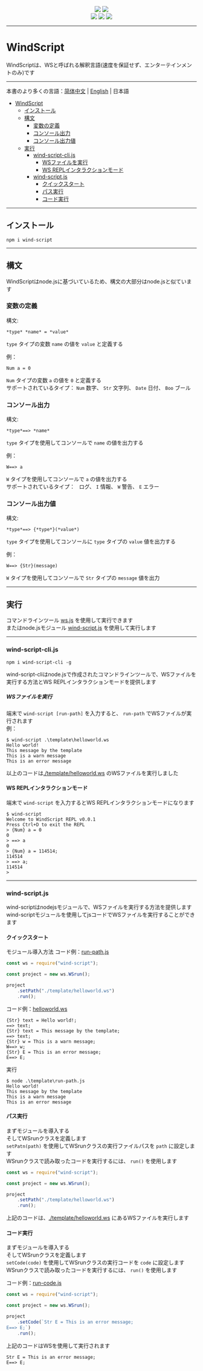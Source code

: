 <div align="center">

[![](https://shields.io/badge/Slouchwind-WindScript-719fe3?logo=github&style=flat)](https://github.com/Slouchwind/WindScript "github") 
[![](https://img.shields.io/npm/v/wind-script.svg?logo=npm&style=flat&color=719fe3)](https://www.npmjs.com/package/wind-script "npm")  
[![](https://img.shields.io/github/stars/Slouchwind/WindScript?color=719fe3)](https://github.com/Slouchwind/WindScript/stargazers "stars") 
[![](https://img.shields.io/github/forks/Slouchwind/WindScript?color=719fe3)](https://github.com/Slouchwind/WindScript/network/members "forks") 
[![](https://img.shields.io/github/repo-size/Slouchwind/WindScript?color=719fe3)](https://github.com/Slouchwind/WindScript "repo size")

</div>

---

# WindScript

WindScriptは、WSと呼ばれる解釈言語(速度を保証せず、エンターテインメントのみ)です

---

本書のより多くの言語：[简体中文](./README.md) | [English](./README_en.md) | 日本語  

- [WindScript](#windscript)
    - [インストール](#インストール)
    - [構文](#構文)
        - [変数の定義](#変数の定義)
        - [コンソール出力](#コンソール出力)
        - [コンソール出力値](#コンソール出力値)
    - [実行](#実行)
        - [wind-script-cli.js](#wind-script-clijs)
            - [WSファイルを実行](#wsファイルを実行)
            - [WS REPLインタラクションモード](#ws-replインタラクションモード)
        - [wind-script.js](#wind-scriptjs)
            - [クイックスタート](#クイックスタート)
            - [パス実行](#パス実行)
            - [コード実行](#コード実行)

---

## インストール

```console
npm i wind-script
```  

---

## 構文

WindScriptはnode.jsに基づいているため、構文の大部分はnode.jsと似ています

### 変数の定義

構文:
```windscript
*type* *name* = *value*
```
`type` タイプの変数 `name` の値を `value` と定義する  
  
例：
```windscript
Num a = 0
```
`Num` タイプの変数 `a` の値を `0` と定義する  
サポートされているタイプ： `Num` 数字、 `Str` 文字列、 `Date` 日付、 `Boo` ブール

### コンソール出力

構文:
```windscript
*type*==> *name*
```
`type` タイプを使用してコンソールで `name` の値を出力する  
  
例：
```windscript
W==> a
```
`W` タイプを使用してコンソールで `a` の値を出力する  
サポートされているタイプ：` ` ログ、 `I` 情報、 `W` 警告、 `E` エラー

### コンソール出力値

構文:
```windscript
*type*==> {*type*}(*value*)
```
`type` タイプを使用してコンソールに `type` タイプの `value` 値を出力する

例：
```windscript
W==> {Str}(message)
```
`W` タイプを使用してコンソールで `Str` タイプの `message` 値を出力

---

## 実行

コマンドラインツール [ws.js](#wsjs) を使用して実行できます  
またはnode.jsモジュール [wind-script.js](#wind-scriptjs) を使用して実行します

---

### wind-script-cli.js

```console
npm i wind-script-cli -g
```  
  
wind-script-cliはnode.jsで作成されたコマンドラインツールで、WSファイルを実行する方法とWS REPLインタラクションモードを提供します

##### WSファイルを実行

端末で `wind-script [run-path]` を入力すると、 `run-path` でWSファイルが実行されます  
例：

```console
$ wind-script .\template\helloworld.ws
Hello world!
This message by the template
This is a warn message      
This is an error message 
```

以上のコードは[./template/helloworld.ws](./template/helloworld.ws) のWSファイルを実行しました

#### WS REPLインタラクションモード

端末で `wind-script` を入力するとWS REPLインタラクションモードになります
```console
$ wind-script
Welcome to WindScript REPL v0.0.1
Press Ctrl+D to exit the REPL
> {Num} a = 0
0
> ==> a
0
> {Num} a = 114514;
114514
> ==> a;
114514
>
```

---

### wind-script.js

wind-scriptはnodejsモジュールで、WSファイルを実行する方法を提供しますwind-scriptモジュールを使用してjsコードでWSファイルを実行することができます

#### クイックスタート

モジュール導入方法
コード例：[run-path.js](./template/run-path.js)

```js
const ws = require("wind-script");

const project = new ws.WSrun();

project
    .setPath("./template/helloworld.ws")
    .run();
```

コード例：[helloworld.ws](./template/helloworld.ws)

```windscript
{Str} text = Hello world!;
==> text;
{Str} text = This message by the template;
==> text;
{Str} w = This is a warn message;
W==> w;
{Str} E = This is an error message;
E==> E;
```

実行

```console
$ node .\template\run-path.js
Hello world!
This message by the template
This is a warn message      
This is an error message
```

#### パス実行

まずモジュールを導入する  
そしてWSrunクラスを定義します  
`setPatn(path)` を使用してWSrunクラスの実行ファイルパスを `path` に設定します  
WSrunクラスで読み取ったコードを実行するには、 `run()` を使用します

```js
const ws = require("wind-script");

const project = new ws.WSrun();

project
    .setPath("./template/helloworld.ws")
    .run();
```

上記のコードは、[./template/helloworld.ws](./template/helloworld.ws) にあるWSファイルを実行します

#### コード実行

まずモジュールを導入する  
そしてWSrunクラスを定義します  
`setCode(code)` を使用してWSrunクラスの実行コードを `code` に設定します  
WSrunクラスで読み取ったコードを実行するには、 `run()` を使用します

コード例：[run-code.js](./template/run-code.js)
```js
const ws = require("wind-script");

const project = new ws.WSrun();

project
    .setCode(`Str E = This is an error message;
E==> E;`)
    .run();
```

上記のコードはWSを使用して実行されます

```windscript
Str E = This is an error message;
E==> E;
```
